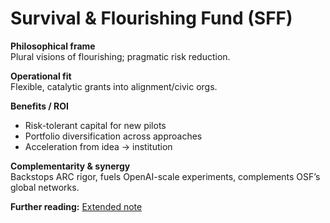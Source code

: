 # Survival & Flourishing Fund (SFF)
**Philosophical frame**  
Plural visions of flourishing; pragmatic risk reduction.

**Operational fit**  
Flexible, catalytic grants into alignment/civic orgs.

**Benefits / ROI**  
- Risk-tolerant capital for new pilots  
- Portfolio diversification across approaches  
- Acceleration from idea → institution

**Complementarity & synergy**  
Backstops ARC rigor, fuels OpenAI-scale experiments, complements OSF’s global networks.


**Further reading:** [Extended note](/funders/extended/SFF.md)
